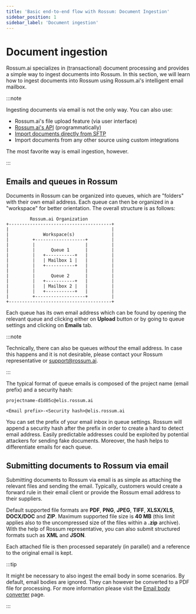 ```yaml
---
title: 'Basic end-to-end flow with Rossum: Document Ingestion'
sidebar_position: 1
sidebar_label: 'Document ingestion'
---
```


# Document ingestion

Rossum.ai specializes in (transactional) document processing and provides a simple way to ingest documents into Rossum. In this section, we will learn how to ingest documents into Rossum using Rossum.ai's intelligent email mailbox.

:::note

Ingesting documents via email is not the only way. You can also use:

- Rossum.ai's file upload feature (via user interface)
- [Rossum.ai's API](https://elis.rossum.ai/api/docs/#upload-api) (programmatically)
- [Import documents directly from SFTP](../../learn/sftp-s3-import-export/index.md)
- Import documents from any other source using custom integrations

The most favorite way is email ingestion, however.

:::

## Emails and queues in Rossum

Documents in Rossum can be organized into queues, which are "folders" with their own email address. Each queue can then be organized in a "workspace" for better orientation. The overall structure is as follows:


```text
         Rossum.ai Organization
+---------------------------------------+
|                                       |
|             Workspace(s)              |
|         +-------------------+         |
|         |                   |         |
|         |      Queue 1      |         |
|         |   +-----------+   |         |
|         |   | Mailbox 1 |   |         |
|         |   +-----------+   |         |
|         |                   |         |
|         |      Queue 2      |         |
|         |   +-----------+   |         |
|         |   | Mailbox 2 |   |         |
|         |   +-----------+   |         |
|         +-------------------+         |
+---------------------------------------+
```

Each queue has its own email address which can be found by opening the relevant queue and clicking either on **Upload** button or by going to queue settings and clicking on **Emails** tab.

:::note

Technically, there can also be queues _without_ the email address. In case this happens and it is not desirable, please contact your Rossum representative or support@rossum.ai.

:::

The typical format of queue emails is composed of the project name (email prefix) and a security hash:

```text
projectname-d1d85c@elis.rossum.ai

<Email prefix>-<Security hash>@elis.rossum.ai
```

You can set the prefix of your email inbox in queue settings. Rossum will append a security hash after the prefix in order to create a hard to detect email address. Easily predictable addresses could be exploited by potential attackers for sending fake documents. Moreover, the hash helps to differentiate emails for each queue.

## Submitting documents to Rossum via email

Submitting documents to Rossum via email is as simple as attaching the relevant files and sending the email. Typically, customers would create a forward rule in their email client or provide the Rossum email address to their suppliers.

Default supported file formats are **PDF**, **PNG**, **JPEG**, **TIFF**, **XLSX/XLS**, **DOCX/DOC** and **ZIP**. Maximum supported file size is **40 MB** (this limit applies also to the uncompressed size of the files within a **.zip** archive). With the help of Rossum representative, you can also submit structured formats such as **XML** and **JSON**.

Each attached file is then processed separately (in parallel) and a reference to the original email is kept.

:::tip

It might be necessary to also ingest the email body in some scenarios. By default, email bodies are ignored. They can however be converted to a PDF file for processing. For more information please visit the [Email body converter](../../learn/emails/email-body-converter.md) page.

:::
